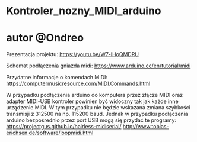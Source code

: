 # Kontroler_nozny_MIDI_arduino
# autor @Ondreo
 
Prezentacja projektu:
https://youtu.be/W7-lHoQMDRU
 
Schemat podłączenia gniazda midi:
https://www.arduino.cc/en/tutorial/midi

Przydatne informacje o komendach MIDI:
https://computermusicresource.com/MIDI.Commands.html

W przypadku podłączenia arduino do komputera przez złącze MIDI oraz adapter MIDI-USB kontroler powinien być widoczny tak jak każde inne urządzenie MIDI. W tym przypadku nie będzie wskazana zmiana szybkości transmisji z 312500 na np. 115200 baud.
Jednak w przypadku podłączenia arduino bezpośrednio przez port USB mogą się przydać te programy:
https://projectgus.github.io/hairless-midiserial/
http://www.tobias-erichsen.de/software/loopmidi.html
